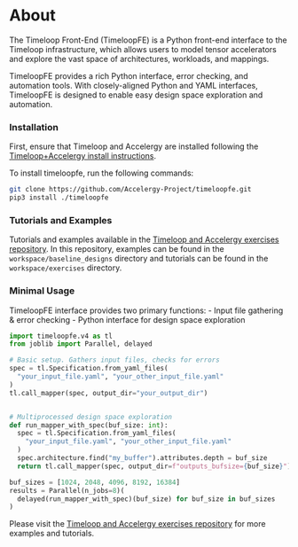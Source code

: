 # About
The Timeloop Front-End (TimeloopFE) is a Python front-end interface to the
Timeloop infrastructure, which allows users to model tensor accelerators and
explore the vast space of architectures, workloads, and mappings.

TimeloopFE provides a rich Python interface, error checking, and automation
tools. With closely-aligned Python and YAML interfaces, TimeloopFE is designed
to enable easy design space exploration and automation.

### Installation
First, ensure that Timeloop and Accelergy are installed following the
[Timeloop+Accelergy install instructions](https://timeloop.csail.mit.edu/installation).

To install timeloopfe, run the following commands: 
```bash 
git clone https://github.com/Accelergy-Project/timeloopfe.git 
pip3 install ./timeloopfe
```

### Tutorials and Examples
Tutorials and examples available in the [Timeloop and Accelergy exercises
repository](https://github.com/Accelergy-Project/timeloop-accelergy-exercises.git).
In this repository, examples can be found in the `workspace/baseline_designs`
directory and tutorials can be found in the `workspace/exercises` directory.

### Minimal Usage
TimeloopFE interface provides two primary functions: - Input file gathering &
error checking - Python interface for design space exploration
```python 
import timeloopfe.v4 as tl
from joblib import Parallel, delayed

# Basic setup. Gathers input files, checks for errors
spec = tl.Specification.from_yaml_files(
  "your_input_file.yaml", "your_other_input_file.yaml"
) 
tl.call_mapper(spec, output_dir="your_output_dir")


# Multiprocessed design space exploration
def run_mapper_with_spec(buf_size: int):
  spec = tl.Specification.from_yaml_files(
    "your_input_file.yaml", "your_other_input_file.yaml"
  )
  spec.architecture.find("my_buffer").attributes.depth = buf_size
  return tl.call_mapper(spec, output_dir=f"outputs_bufsize={buf_size}")

buf_sizes = [1024, 2048, 4096, 8192, 16384]
results = Parallel(n_jobs=8)(
  delayed(run_mapper_with_spec)(buf_size) for buf_size in buf_sizes
)
```

Please visit the [Timeloop and Accelergy exercises
repository](https://github.com/Accelergy-Project/timeloop-accelergy-exercises.git)
for more examples and tutorials.
